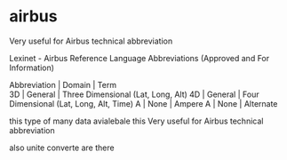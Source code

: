 # airbus
Very useful for Airbus technical abbreviation 

Lexinet - Airbus Reference Language
Abbreviations (Approved and For Information)

Abbreviation    | Domain    | Term   
3D              |  General  | Three  Dimensional (Lat, Long, Alt)
4D              |  General  | Four Dimensional (Lat, Long, Alt, Time)
A               | None      | Ampere 
A               | None      | Alternate


this type of many data avialebale this Very useful for Airbus technical abbreviation

also unite converte are there 